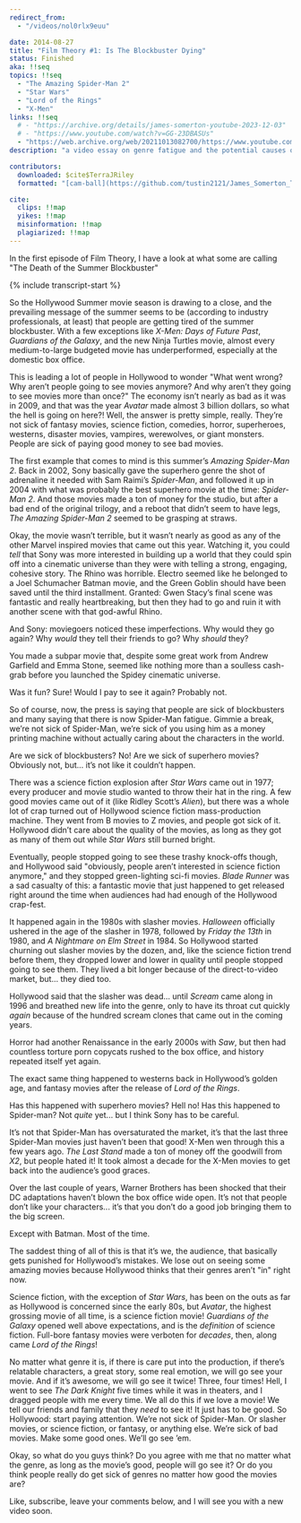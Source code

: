 ```yaml
---
redirect_from:
  - "/videos/nol0rlx9euu"

date: 2014-08-27
title: "Film Theory #1: Is The Blockbuster Dying"
status: Finished
aka: !!seq
topics: !!seq
  - "The Amazing Spider-Man 2"
  - "Star Wars"
  - "Lord of the Rings"
  - "X-Men"
links: !!seq
  # - "https://archive.org/details/james-somerton-youtube-2023-12-03"
  # - "https://www.youtube.com/watch?v=GG-23DBASUs"
  - "https://web.archive.org/web/20211013082700/https://www.youtube.com/watch?v=noL0rLX9euU"
description: "a video essay on genre fatigue and the potential causes of declining box office sales"

contributors:
  downloaded: $cite$TerraJRiley
  formatted: "[cam-ball](https://github.com/tustin2121/James_Somerton_Transcripts/pull/8)"

cite:
  clips: !!map
  yikes: !!map
  misinformation: !!map
  plagiarized: !!map
---
```


<compare>
<credits class="desc">

In the first episode of Film Theory, I have a look at what some are calling "The Death of the Summer Blockbuster"

</credits>
</compare>

{% include transcript-start %}

<compare>
<james {% include timecode %}>

So the Hollywood Summer movie season is drawing to a close, and the prevailing message of the summer seems to be (according to industry professionals, at least) that people are getting tired of the summer blockbuster. With a few exceptions like *X-Men: Days of Future Past*, *Guardians of the Galaxy*, and the new Ninja Turtles movie, almost every medium-to-large budgeted movie has underperformed, especially at the domestic box office.

</james>
<from></from>
</compare>

<compare>
<james {% include timecode %}>

This is leading a lot of people in Hollywood to wonder "What went wrong? Why aren’t people going to see movies anymore? And why aren’t they going to see movies more than once?" The economy isn’t nearly as bad as it was in 2009, and that was the year *Avatar* made almost 3 billion dollars, so what the hell is going on here?! Well, the answer is pretty simple, really. They’re not sick of fantasy movies, science fiction, comedies, horror, superheroes, westerns, disaster movies, vampires, werewolves, or giant monsters. People are sick of paying good money to see bad movies.

</james>
<from></from>
</compare>

<compare>
<james {% include timecode %}>

The first example that comes to mind is this summer’s *Amazing Spider-Man 2*. Back in 2002, Sony basically gave the superhero genre the shot of adrenaline it needed with Sam Raimi’s *Spider-Man*, and followed it up in 2004 with what was probably the best superhero movie at the time: *Spider-Man 2*. And those movies made a ton of money for the studio, but after a bad end of the original trilogy, and a reboot that didn’t seem to have legs, *The Amazing Spider-Man 2* seemed to be grasping at straws. 

Okay, the movie wasn’t terrible, but it wasn’t nearly as good as any of the other Marvel inspired movies that came out this year. Watching it, you could *tell* that Sony was more interested in building up a world that they could spin off into a cinematic universe than they were with telling a strong, engaging, cohesive story. The Rhino was horrible. Electro seemed like he belonged to a Joel Schumacher Batman movie, and the Green Goblin should have been saved until the third installment. Granted: Gwen Stacy’s final scene was fantastic and really heartbreaking, but then they had to go and ruin it with another scene with that god-awful Rhino.

And Sony: moviegoers noticed these imperfections. Why would they go again?
Why *would* they tell their friends to go?
Why *should* they?

You made a subpar movie that, despite some great work from Andrew Garfield and Emma Stone, seemed like nothing more than a soulless cash-grab before you launched the Spidey cinematic universe.

Was it fun? Sure!
Would I pay to see it again? Probably not.

So of course, now, the press is saying that people are sick of blockbusters and many saying that there is now Spider-Man fatigue. Gimmie a break, we’re not sick of Spider-Man, we’re sick of you using him as a money printing machine without actually caring about the characters in the world.

Are we sick of blockbusters? No!
Are we sick of superhero movies? Obviously not, but... it’s not like it couldn’t happen.

</james>
<from></from>
</compare>

<compare>
<james {% include timecode %}>

There was a science fiction explosion after *Star Wars* came out in 1977; every producer and movie studio wanted to throw their hat in the ring. A few good movies came out of it (like Ridley Scott’s *Alien*), but there was a whole lot of crap turned out of Hollywood science fiction mass-production machine. They went from B movies to Z movies, and people got sick of it. Hollywood didn’t care about the quality of the movies, as long as they got as many of them out while *Star Wars* still burned bright.

Eventually, people stopped going to see these trashy knock-offs though, and Hollywood said "obviously, people aren’t interested in science fiction anymore," and they stopped green-lighting sci-fi movies. *Blade Runner* was a sad casualty of this: a fantastic movie that just happened to get released right around the time when audiences had had enough of the Hollywood crap-fest. 

</james>
<from></from>
</compare>

<compare>
<james {% include timecode %}>

It happened again in the 1980s with slasher movies. *Halloween* officially ushered in the age of the slasher in 1978, followed by *Friday the 13th* in 1980, and *A Nightmare on Elm Street* in 1984. So Hollywood started churning out slasher movies by the dozen, and, like the science fiction trend before them, they dropped lower and lower in quality until people stopped going to see them. They lived a bit longer because of the direct-to-video market, but... they died too.

</james>
<from></from>
</compare>

<compare>
<james {% include timecode %}>

Hollywood said that the slasher was dead... until *Scream* came along in 1996 and breathed new life into the genre, only to have its throat cut quickly *again* because of the hundred scream clones that came out in the coming years.

</james>
<from></from>
</compare>

<compare>
<james {% include timecode %}>

Horror had another Renaissance in the early 2000s with *Saw*, but then had countless torture porn copycats rushed to the box office, and history repeated itself yet again.

The exact same thing happened to westerns back in Hollywood’s golden age, and fantasy movies after the release of *Lord of the Rings*.

</james>
<from></from>
</compare>


<compare>
<james {% include timecode %}>

Has this happened with superhero movies? Hell no!
Has this happened to Spider-man? Not *quite* yet... but I think Sony has to be careful.

It’s not that Spider-Man has oversaturated the market, it’s that the last three Spider-Man movies just haven’t been that good! X-Men wen through this a few years ago. *The Last Stand* made a ton of money off the goodwill from *X2*, but people hated it! It took almost a decade for the X-Men movies to get back into the audience’s good graces.

</james>
<from></from>
</compare>

<compare>
<james {% include timecode %}>

Over the last couple of years, Warner Brothers has been shocked that their DC adaptations haven’t blown the box office wide open. It’s not that people don’t like your characters... it’s that you don’t do a good job bringing them to the big screen.

Except with Batman. Most of the time.

</james>
<from></from>
</compare>

<compare>
<james {% include timecode %}>

The saddest thing of all of this is that it’s we, the audience, that basically gets punished for Hollywood’s mistakes. We lose out on seeing some amazing movies because Hollywood thinks that their genres aren’t "in" right now.

Science fiction, with the exception of *Star Wars*, has been on the outs as far as Hollywood is concerned since the early 80s, but *Avatar*, the highest grossing movie of all time, is a science fiction movie! *Guardians of the Galaxy* opened well above expectations, and is the *definition* of science fiction. Full-bore fantasy movies were verboten for *decades*, then, along came *Lord of the Rings*!

</james>
<from></from>
</compare>

<compare>
<james {% include timecode %}>

No matter what genre it is, if there is care put into the production, if there’s relatable characters, a great story, some real emotion, we will go see your movie. And if it’s awesome, we will go see it twice! Three, four times! Hell, I went to see *The Dark Knight* five times while it was in theaters, and I dragged people with me every time. We all do this if we love a movie! We tell our friends and family that they _need_ to see it! It just has to be good. So Hollywood: start paying attention. We’re not sick of Spider-Man. Or slasher movies, or science fiction, or fantasy, or anything else. We’re sick of bad movies. Make some good ones. We’ll go see ’em.

</james>
<from></from>
</compare>

<compare>
<james {% include timecode %}>

Okay, so what do you guys think? Do you agree with me that no matter what the genre, as long as the movie’s good, people will go see it? Or do you think people really do get sick of genres no matter how good the movies are?

</james>
<from></from>
</compare>

<compare>
<james {% include timecode %}>

Like, subscribe, leave your comments below, and I will see you with a new video soon.

</james>
<from></from>
</compare>
